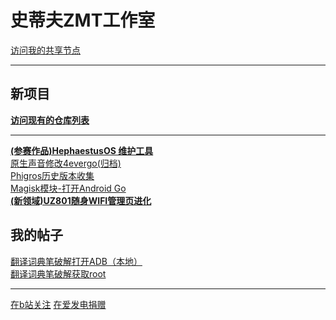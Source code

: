 
# 史蒂夫ZMT工作室

[访问我的共享节点](http://stevezmtstudios.github.io/sharepoint)


-----

## **新项目**

[**访问现有的仓库列表**](https://github.com/SteveZMTstudios?tab=repositories)

---
[**(参赛作品)HephaestusOS 维护工具**](https://stevezmtstudios.github.io/Hephaestus/)<br>
[原生声音修改4evergo(归档)](https://github.com/SteveZMTstudios/SoundMod_4_evergo)<br>
[Phigros历史版本收集](https://stevezmtstudios.github.io/Phigros-history/)<br>
[Magisk模块-打开Android Go](https://github.com/SteveZMTstudios/magisk-low_ram)<br>
[**(新领域)UZ801随身WIFI管理页进化**](https://github.com/SteveZMTstudios/uz801-weboard-evolution)


## **我的帖子** 
[翻译词典笔破解打开ADB（本地）](https://www.coolapk.com/feed/49767646?shareKey=YWNkMzBmNTU4NmY3NjU1ODhiY2Y~&shareUid=22536770&shareFrom=com.coolapk.market_13.3.6)<br>
[翻译词典笔破解获取root](https://www.coolapk.com/feed/50533639?shareKey=ZTY5NDM3NWYyYTBjNjU1ODhhODI~&shareUid=22536770&shareFrom=com.coolapk.market_13.3.6)


------

[在b站关注](https://space.bilibili.com/474130186)
  [在爱发电捐赠](https://afdian.net/@stevezmtstudios)
